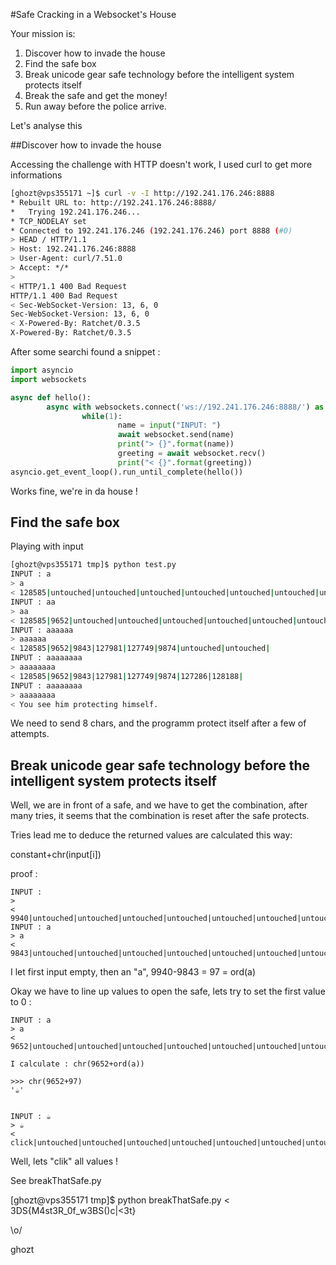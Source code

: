 #Safe Cracking in a Websocket's House

 Your mission is:
1. Discover how to invade the house
2. Find the safe box
3. Break unicode gear safe technology before the intelligent system protects itself
4. Break the safe and get the money!
5. Run away before the police arrive.

Let's analyse this

##Discover how to invade the house

Accessing the challenge with HTTP doesn't work, I used curl to get more informations
```bash
[ghozt@vps355171 ~]$ curl -v -I http://192.241.176.246:8888
* Rebuilt URL to: http://192.241.176.246:8888/
*   Trying 192.241.176.246...
* TCP_NODELAY set
* Connected to 192.241.176.246 (192.241.176.246) port 8888 (#0)
> HEAD / HTTP/1.1
> Host: 192.241.176.246:8888
> User-Agent: curl/7.51.0
> Accept: */*
>
< HTTP/1.1 400 Bad Request
HTTP/1.1 400 Bad Request
< Sec-WebSocket-Version: 13, 6, 0
Sec-WebSocket-Version: 13, 6, 0
< X-Powered-By: Ratchet/0.3.5
X-Powered-By: Ratchet/0.3.5
```

After some searchi found a snippet :

```python
import asyncio
import websockets

async def hello():
        async with websockets.connect('ws://192.241.176.246:8888/') as websocket:
                while(1):
                        name = input("INPUT: ")
                        await websocket.send(name)
                        print("> {}".format(name))
                        greeting = await websocket.recv()
                        print("< {}".format(greeting))
asyncio.get_event_loop().run_until_complete(hello())
```

Works fine, we're in da house !

## Find the safe box

Playing with input

```bash
[ghozt@vps355171 tmp]$ python test.py
INPUT : a
> a
< 128585|untouched|untouched|untouched|untouched|untouched|untouched|untouched|
INPUT : aa
> aa
< 128585|9652|untouched|untouched|untouched|untouched|untouched|untouched|
INPUT : aaaaaa
> aaaaaa
< 128585|9652|9843|127981|127749|9874|untouched|untouched|
INPUT : aaaaaaaa
> aaaaaaaa
< 128585|9652|9843|127981|127749|9874|127286|128188|
INPUT : aaaaaaaa
> aaaaaaaa
< You see him protecting himself.
```

We need to send 8 chars, and the programm protect itself after a few of attempts.


## Break unicode gear safe technology before the intelligent system protects itself

Well, we are in front of a safe, and we have to get the combination, after many tries, it seems that the combination is reset after 
the safe protects.

Tries lead me to deduce the returned values are calculated this way: 

constant+chr(input[i])

proof : 

```
INPUT :
>
< 9940|untouched|untouched|untouched|untouched|untouched|untouched|untouched|
INPUT : a
> a
< 9843|untouched|untouched|untouched|untouched|untouched|untouched|untouched|
```

I let first input empty, then an "a", 9940-9843 = 97 = ord(a)

Okay we have to line up values to open the safe, lets try to set the first value to 0 : 
```
INPUT : a
> a
< 9652|untouched|untouched|untouched|untouched|untouched|untouched|untouched|

I calculate : chr(9652+ord(a))

>>> chr(9652+97)
'☕'


INPUT : ☕
> ☕
< click|untouched|untouched|untouched|untouched|untouched|untouched|untouched|
```


Well, lets "clik" all values ! 

See breakThatSafe.py


[ghozt@vps355171 tmp]$ python breakThatSafe.py
< 3DS{M4st3R_0f_w3BS()c|<3t}


\o/


ghozt
